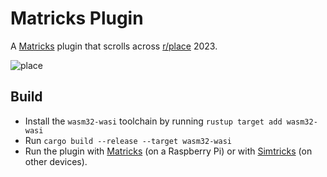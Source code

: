 # Matricks Plugin
A [Matricks](https://github.com/wymcg/matricks) plugin that scrolls across [r/place](https://reddit.com/r/place) 2023.

![place](https://github.com/wymcg/place_trick/assets/3410869/fd88c72c-f78b-4591-9d2a-12b91d886b91)

## Build
- Install the `wasm32-wasi` toolchain by running `rustup target add wasm32-wasi`
- Run `cargo build --release --target wasm32-wasi`
- Run the plugin with [Matricks](https://github.com/wymcg/matricks) (on a Raspberry Pi) or with [Simtricks](https://github.com/wymcg/simtricks) (on other devices).
